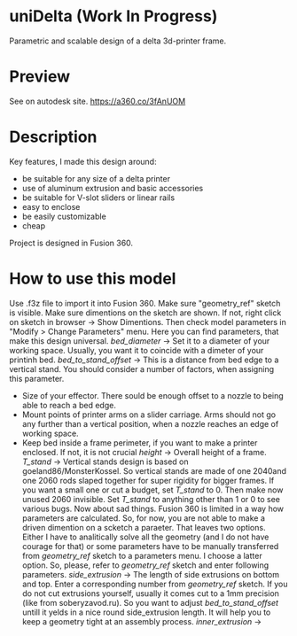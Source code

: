 # uniDelta (Work In Progress)
Parametric and scalable design of a delta 3d-printer frame.

# Preview
See on autodesk site.
https://a360.co/3fAnUOM

# Description
Key features, I made this design around:
+ be suitable for any size of a delta printer
+ use of aluminum extrusion and basic accessories
+ be suitable for V-slot sliders or linear rails
+ easy to enclose
+ be easily customizable
+ cheap

Project is designed in Fusion 360.

# How to use this model
Use .f3z file to import it into Fusion 360.
Make sure "geometry_ref" sketch is visible. Make sure dimentions on the sketch are shown. If not, right click on sketch in browser -> Show Dimentions.
Then check model parameters in "Modify > Change Parameters" menu. Here you can find parameters, that make this design universal.
*bed_diameter* -> Set it to a diameter of your working space. Usually, you want it to coincide with a dimeter of your printinh bed.
*bed_to_stand_offset* -> This is a distance from bed edge to a vertical stand. You should consider a number of factors, when assigning this parameter.
- Size of your effector. There sould be enough offset to a nozzle to being able to reach a bed edge.
- Mount points of printer arms on a slider carriage. Arms should not go any further than a vertical position, when a nozzle reaches an edge of working space.
- Keep bed inside a frame perimeter, if you want to make a printer enclosed. If not, it is not crucial
*height* -> Overall height of a frame.
*T_stand* -> Vertical stands design is based on goeland86/MonsterKossel. So vertical stands are made of one 2040and one 2060 rods slaped together for super rigidity for bigger frames. If you want a small one or cut a budget, set *T_stand* to 0. Then make now unused 2060 invisible. Set *T_stand* to anything other than 1 or 0 to see various bugs.
Now about sad things. Fusion 360 is limited in a way how parameters are calculated. So, for now, you are not able to make a driven dimention on a scketch a paraeter. That leaves two options. Either I have to analitically solve all the geometry (and I do not have courage for that) or some parameters have to be manually transferred from *geometry_ref* sketch to a parameters menu. I choose a latter option. So, please, refer to *geometry_ref* sketch and enter following parameters.
*side_extrusion* -> The length of side extrusions on bottom and top. Enter a corresponding number from *geometry_ref* sketch. If you do not cut extrusions yourself, usually it comes cut to a 1mm precision (like from soberyzavod.ru). So you want to adjust *bed_to_stand_offset* untill it yelds in a nice round side_extrusion length. It will help you to keep a geometry tight at an assembly process. 
*inner_extrusion* -> 
